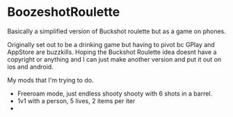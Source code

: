 # BoozeshotRoulette
Basically a simplified version of Buckshot roulette but as a game on phones.

Originally set out to be a drinking game but having to pivot bc GPlay and AppStore are buzzkills. Hoping the Buckshot Roulette idea doesnt have a copyright or anything and I can just make another version and put it out on ios and android. 

My mods that I'm trying to do.
- Freeroam mode, just endless shooty shooty with 6 shots in a barrel.
- 1v1 with a person, 5 lives, 2 items per iter
- 